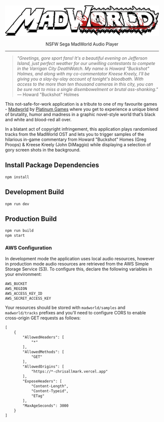 ![MadWorld](/public/images/madworld-logo.png)

<p align="center">NSFW Sega MadWorld Audio Player</p>

<hr/>

> <i>"Greetings, gore sport fans! It's a beautiful evening on Jefferson Island, just perfect weather for our unwilling contestants to compete in the Varrigan City DeathWatch. My name is Howard "Buckshot" Holmes, and along with my co-commentator Kreese Kreely, I'll be giving you a slay-by-slay account of tonight's bloodbath. With access to the more than ten thousand cameras in this city, you can be sure not to miss a single disembowelment or brutal ass-shanking."</i>
> — Howard "Buckshot" Holmes

This not-safe-for-work application is a tribute to one of my favourite games - [Madworld](https://www.platinumgames.com/games/madworld) by [Platinum Games](https://www.platinumgames.com/) where you get to experience a unique blend of brutality, humor and madness in a graphic novel-style world that’s black and white and blood-red all over.

In a blatant act of copyright infringement, this application plays randomised tracks from the MadWorld OST and lets you to trigger samples of the hilarious in-game commentary from Howard "Buckshot" Homes (Greg Proops) & Kreese Kreely (John DiMaggio) while displaying a selection of gory screen shots in the background.

## Install Package Dependencies

```
npm install
```

## Development Build

```
npm run dev
```

## Production Build

```
npm run build
npm start
```

### AWS Configuration

In development mode the application uses local audio resources, however in production mode audio resources are retrieved from the AWS Simple Storage Service (S3). To configure this, declare the following variables in your environment:

```
AWS_BUCKET
AWS_REGION
AWS_ACCESS_KEY_ID
AWS_SECRET_ACCESS_KEY
```

Your resources should be stored with `madworld/samples` and `madworld/tracks` prefixes and you'll need to configure CORS to enable cross-origin GET requests as follows:

```
[
    {
        "AllowedHeaders": [
            "*"
        ],
        "AllowedMethods": [
            "GET"
        ],
        "AllowedOrigins": [
            "https://*-chrisallmark.vercel.app"
        ],
        "ExposeHeaders": [
            "Content-Length",
            "Content-Typeid",
            "ETag"
        ],
        "MaxAgeSeconds": 3000
    }
]
```
